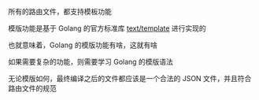 所有的路由文件，都支持模板功能

模版功能是基于 Golang 的官方标准库 [text/template](https://golang.org/pkg/text/template/) 进行实现的

也就意味着，Golang 的模版功能有啥，这就有啥

如果需要复杂的功能，则需要学习 Golang 的模版语法

无论模版如何，最终编译之后的文件都应该是一个合法的 JSON 文件，并且符合路由文件的规范